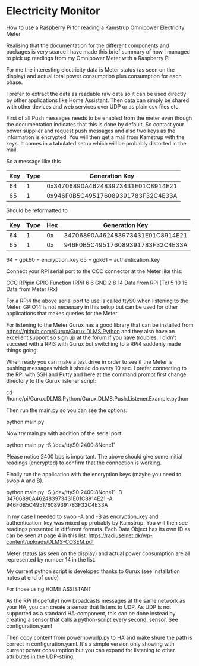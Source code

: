 # Electricity Monitor

How to use a Raspberry Pi for reading a Kamstrup Omnipower Electricity Meter

Realising that the documentation for the different components and packages is very scarce I have made this brief summary of how I managed to pick up readings from my Omnipower Meter with a Raspberry Pi.

For me the interesting electricity data is Meter status (as seen on the display) and actual total power consumption plus consumption for each phase.

I prefer to extract the data as readable raw data so it can be used directly by other applications like Home Assistant. Then data can simply be shared with other devices and web services over UDP or as plain csv files etc.

First of all Push messages needs to be enabled from the meter even though the documentation indicates that this is done by default. So contact your power supplier and request push messages and also two keys as the information is encrypted. You will then get a mail from Kamstrup with the keys. It comes in a tabulated setup which will be probably distorted in the mail.

So a message like this

| Key | Type | Generation Key|
| --- | --- | --- |
| 64 | 1 | 0x34706890A462483973431E01C8914E21 |
| 65 | 1 | 0x946F0B5C495176089391783F32C4E33A |


Should be reformatted to 

| Key | Type |Hex | Generation Key|
| --- | --- | --- | --- |
| 64	| 1	| 0x	| 34706890A462483973431E01C8914E21 |
| 65 | 1	| 0x	| 946F0B5C495176089391783F32C4E33A |
64 = gpk60 = encryption_key
65 = gpk61 = authentication_key

Connect your RPi serial port to the CCC connector at the Meter like this:

CCC		RPipin	  GPIO	    Function (RPi)
6        6        GND
2        8        14		Data from RPi (Tx)
5       10        15	    Data from Meter (Rx)
 
For a RPi4 the above serial port to use is called ttyS0 when listening to the Meter. GPIO14 is not necessary in this setup but can be used for other applications that makes queries for the Meter.

For listening to the Meter Gurux has a good library that can be installed from https://github.com/Gurux/Gurux.DLMS.Python and they also have an excellent support so sign up at the forum if you have troubles. I didn’t succeed with a RPi3 with Gurux but switching to a RPi4 suddenly made things going.

When ready you can make a test drive in order to see if the Meter is pushing messages which it should do every 10 sec. I prefer connecting to the RPi with SSH and Putty and here at the command prompt first change directory to the Gurux listener script:

cd /home/pi/Gurux.DLMS.Python/Gurux.DLMS.Push.Listener.Example.python

Then run the main.py so you can see the options:

python main.py

Now try main.py with addition of the serial port:

python main.py -S ‘/dev/ttyS0:2400:8None1’

Please notice 2400 bps is important. The above should give some initial readings (encrypted) to confirm that the connection is working.

Finally run the application with the encryption keys (maybe you need to swop A and B).

python main.py -S ‘/dev/ttyS0:2400:8None1’ -B 34706890A462483973431E01C8914E21 -A 946F0B5C495176089391783F32C4E33A

In my case I needed to swop -A and -B as encryption_key and authentication_key was mixed up probably by Kamstrup. You will then see readings presented in different formats. Each Data Object has its own ID as can be seen at page 4 in this list: https://radiuselnet.dk/wp-content/uploads/DLMS-COSEM.pdf

Meter status (as seen on the display) and actual power consumption are all represented by number 14 in the list.

My current python script is developed thanks to Gurux (see installation notes at end of code)

For those using HOME ASSISTANT

As the RPi (hopefully) now broadcasts messages at the same network as your HA, you can create a sensor that listens to UDP. As UDP is not supported as a standard HA-component, this can be done instead by creating a sensor that calls a python-script every second.
sensor. See configuration.yaml

Then copy content from powernowudp.py to HA and make shure the path is correct in configuration.yaml.
It's a simple version only showing with current power consumption but you can expand for listening to other attributes in the UDP-string.
